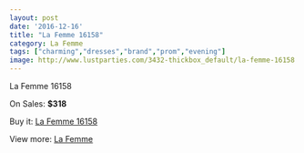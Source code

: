 ```yaml
---
layout: post
date: '2016-12-16'
title: "La Femme 16158"
category: La Femme
tags: ["charming","dresses","brand","prom","evening"]
image: http://www.lustparties.com/3432-thickbox_default/la-femme-16158.jpg
---
```

La Femme 16158

On Sales: **$318**
<a href="https://www.lustparties.com/en/la-femme/1134-la-femme-16158.html"><amp-img layout="responsive" width="600" height="600" src="//www.lustparties.com/3432-thickbox_default/la-femme-16158.jpg" alt="La Femme 16158 0" /></a>
<a href="https://www.lustparties.com/en/la-femme/1134-la-femme-16158.html"><amp-img layout="responsive" width="600" height="600" src="//www.lustparties.com/3433-thickbox_default/la-femme-16158.jpg" alt="La Femme 16158 1" /></a>

Buy it: [La Femme 16158](https://www.lustparties.com/en/la-femme/1134-la-femme-16158.html "La Femme 16158")

View more: [La Femme](https://www.lustparties.com/en/4-la-femme "La Femme")